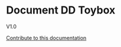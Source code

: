 <div class=“hero-title”>

<h1> Document DD Toybox</h1>
<p>V1.0</p>
<p><a href="contribution/">Contribute to this documentation</a></p>

</div>
